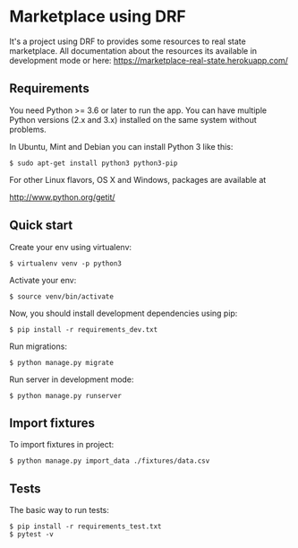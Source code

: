 Marketplace using DRF
=======================================

It's a project using DRF to provides some resources to real state marketplace. All documentation about the resources its available in development mode or here:
https://marketplace-real-state.herokuapp.com/

Requirements
------------

You need Python >= 3.6 or later to run the app.  You can have multiple Python
versions (2.x and 3.x) installed on the same system without problems.

In Ubuntu, Mint and Debian you can install Python 3 like this:

    $ sudo apt-get install python3 python3-pip

For other Linux flavors, OS X and Windows, packages are available at

  http://www.python.org/getit/


Quick start
-----------

Create your env using virtualenv:

    $ virtualenv venv -p python3

Activate your env:

    $ source venv/bin/activate


Now, you should install development dependencies using pip:

    $ pip install -r requirements_dev.txt

Run migrations:

    $ python manage.py migrate
    
Run server in development mode:

    $ python manage.py runserver

Import fixtures
-----

To import fixtures in project:

    $ python manage.py import_data ./fixtures/data.csv

Tests
-----

The basic way to run tests:

    $ pip install -r requirements_test.txt
    $ pytest -v
